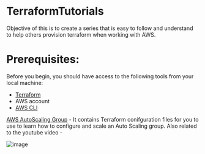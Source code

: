 # TerraformTutorials

Objective of this is to create a series that is easy to follow and understand to help others provision terraform when working with AWS.

# **Prerequisites:**
Before you begin, you should have access to the following tools from your local machine: 

- [Terraform](https://developer.hashicorp.com/terraform/tutorials/aws-get-started/install-cli) 
- AWS account 
- [AWS CLI](https://docs.aws.amazon.com/cli/latest/userguide/getting-started-install.html)


[AWS AutoScaling Group](https://github.com/OklenCodes/Terraform-AWS-Tutorials/tree/main/AutoScalingGroup) - It contains Terraform conifguration files for you to use to learn how to configure and scale an Auto Scaling group. Also related to the youtube video - 

![image](https://github.com/user-attachments/assets/93d8ef34-cde2-4a2f-a4a9-3ce975183a23)

